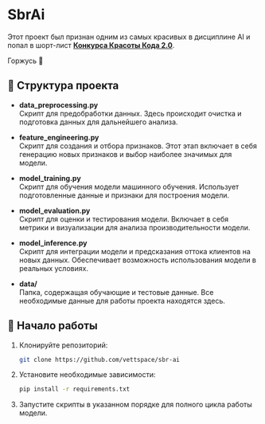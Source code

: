 # SbrAi

Этот проект был признан одним из самых красивых в дисциплине AI и попал в шорт-лист [**Конкурса Красоты Кода 2.0**](https://beautifulcode.ru/vote/ai). 

Горжусь 🤘

## 📁 Структура проекта

- **data_preprocessing.py**  
  Скрипт для предобработки данных. Здесь происходит очистка и подготовка данных для дальнейшего анализа.

- **feature_engineering.py**  
  Скрипт для создания и отбора признаков. Этот этап включает в себя генерацию новых признаков и выбор наиболее значимых для модели.

- **model_training.py**  
  Скрипт для обучения модели машинного обучения. Использует подготовленные данные и признаки для построения модели.

- **model_evaluation.py**  
  Скрипт для оценки и тестирования модели. Включает в себя метрики и визуализации для анализа производительности модели.

- **model_inference.py**  
  Скрипт для интеграции модели и предсказания оттока клиентов на новых данных. Обеспечивает возможность использования модели в реальных условиях.

- **data/**  
  Папка, содержащая обучающие и тестовые данные. Все необходимые данные для работы проекта находятся здесь.

## 🚀 Начало работы

1. Клонируйте репозиторий:
   ```bash
   git clone https://github.com/vettspace/sbr-ai
   ```

2. Установите необходимые зависимости:
   ```bash
   pip install -r requirements.txt
   ```

3. Запустите скрипты в указанном порядке для полного цикла работы модели.
